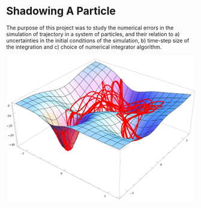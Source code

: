 # Shadowing A Particle

The purpose of this project was to study the numerical errors in the simulation of trajectory in a system of particles, and their relation to a) uncertainties in the initial conditions of the simulation, b) time-step size of the integration and c) choice of numerical integrator algorithm. 

![screenshot](images/particle-trajectory.png)

